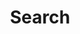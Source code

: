 ---
title: "Search"
layout: "search"
url: "/search"
placeholder: "Search by post or keyword"
summary: "search"
description: "Search for any keyword..."
---